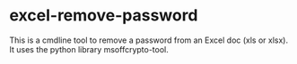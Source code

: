 # excel-remove-password
This is a cmdline tool to remove a password from an Excel doc (xls or xlsx). It uses the python library msoffcrypto-tool.
